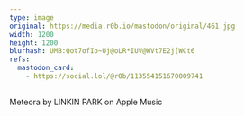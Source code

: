 ```yaml
---
type: image
original: https://media.r0b.io/mastodon/original/461.jpg
width: 1200
height: 1200
blurhash: UMB:Qot7ofIo~Uj@oLR*IUV@WVt7E2j[WCt6
refs:
  mastodon_card:
    - https://social.lol/@r0b/113554151670009741
---
```


Meteora by LINKIN PARK on Apple Music
